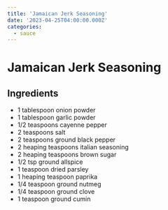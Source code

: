 ```yaml
---
title: 'Jamaican Jerk Seasoning'
date: '2023-04-25T04:00:00.000Z'
categories:
  - sauce
---
```

# Jamaican Jerk Seasoning

## Ingredients

- 1 tablespoon onion powder
- 1 tablespoon garlic powder
- 1/2 teaspoons cayenne pepper
- 2 teaspoons salt
- 2 teaspoons ground black pepper
- 2 heaping teaspoons italian seasoning
- 2 heaping teaspoons brown sugar
- 1/2 tsp ground allspice
- 1 teaspoon dried parsley
- 1 heaping teaspoon paprika
- 1/4 teaspoon ground nutmeg
- 1/4 teaspoon ground clove
- 1 teaspoon ground cumin


